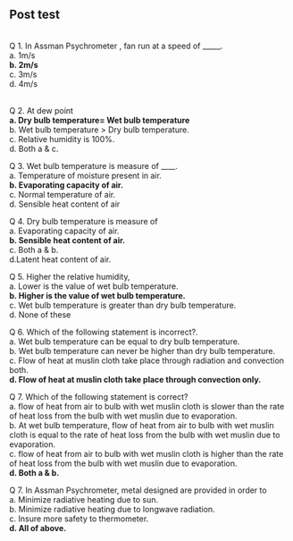 ## Post test
<br>
Q 1. In Assman Psychrometer , fan run at a speed of _____.<br>
a. 1m/s<br>
<b>b. 2m/s</b><br>
c. 3m/s</br>
d. 4m/s<br><br>

Q 2. At dew point<br>
<b>a. Dry bulb temperature= Wet bulb temperature</b><br>
b. Wet bulb temperature > Dry bulb temperature. <br>
c. Relative humidity is 100%.<br>
d. Both a & c.<br>

Q 3. Wet bulb temperature is measure of ____. <br>
a. Temperature of moisture present in air. <br>
<b>b. Evaporating capacity of air.</b><br>
c. Normal temperature of air.<br>
d. Sensible heat content of air<br>

Q 4. Dry bulb temperature is measure of <br>
a. Evaporating capacity of air. <br>
<b>b. Sensible heat content of air.</b> <br>
c. Both a & b. <br>
d.Latent heat content of air. <br>


Q 5. Higher the relative humidity,  <br>
a. Lower is the value of wet bulb temperature. <br>
<b>b. Higher is the value of wet bulb temperature.</b> <br>
c. Wet bulb temperature is greater than dry bulb temperature.<br> 
d. None of these<br>

Q 6. Which of the following statement is incorrect?.  <br>
a. Wet bulb temperature can be equal to dry bulb temperature.<br>
b. Wet bulb temperature can never be higher than dry bulb temperature. <br>
c. Flow of heat at muslin cloth take place through radiation and convection both. <br>
<b>d. Flow of heat at muslin cloth take place through convection only.</b> <br>

Q 7. Which of the following statement is correct?  <br>
a. flow of heat from air to bulb with wet muslin cloth is slower than the rate of heat loss from the bulb with wet muslin due to evaporation.<br>
b. At wet bulb temperature, flow of heat from air to bulb with wet muslin cloth is equal to the rate of heat loss from the bulb with wet muslin due to evaporation.<br>
c. flow of heat from air to bulb with wet muslin cloth is higher than the rate of heat loss from the bulb with wet muslin due to evaporation.<br>
<b>d. Both a & b.<br></b>

Q 7. In Assman Psychrometer, metal designed are provided in order to  <br>
a. Minimize radiative heating due to sun.<br>
b. Minimize radiative heating due to longwave radiation.<br>
c. Insure more safety to thermometer.<br>
<b>d. All of above.<br></b>
